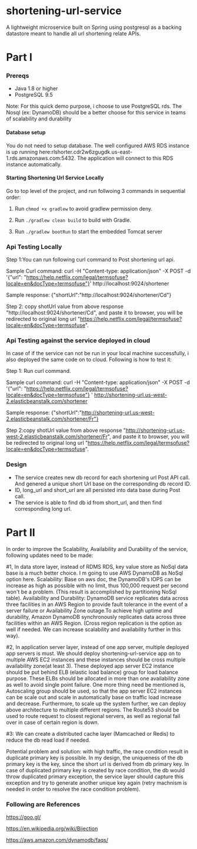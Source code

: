 shortening-url-service
===============

A lightweight microservice built on Spring using postgresql as a backing datastore meant to handle all url shortening relate APIs.

Part I
===============
### Prereqs

* Java 1.8 or higher
* PostgreSQL 9.5 
 
Note: For this quick demo purpose, i choose to use PostgreSQL rds. The Nosql (ex: DynamoDB) should be a better choose for this service in teams of scalability and durability

#### Database setup 

You do not need to setup database. The well configured AWS RDS instance is up running here:rlshorter.cdr2w6zgugdk.us-east-1.rds.amazonaws.com:5432.
The application will connect to this RDS instance automatically.

#### Starting Shortening Url Service Locally
Go to top level of the project, and run follwoing 3 commands in sequential order:

1. Run `chmod +x gradlew` to avoid gradlew permission deny.
 
2. Run `./gradlew clean build` to build with Gradle.
 
3. Run `./gradlew bootRun` to start the embedded Tomcat server

### Api Testing Locally
Step 1:You can run following curl command to Post shortening url api.

Sample Curl command:
curl -H "Content-type: application/json" -X POST -d '{"url": "https://help.netflix.com/legal/termsofuse?locale=en&docType=termsofuse"}'  http://localhost:9024/shortener

Sample response:
{"shortUrl":"http://localhost:9024/shortener/Cd"}

Step 2: copy shotUrl value from above response "http://localhost:9024/shortener/Cd", and paste it to browser, you will be redirected to original long url "https://help.netflix.com/legal/termsofuse?locale=en&docType=termsofuse".

### Api Testing against the service deployed in cloud
In case of if the service can not be run in your local machine successfully, i also deployed the same code on to cloud.
Following is how to test it:

Step 1: Run curl command.

Sample curl command:
curl -H "Content-type: application/json" -X POST -d '{"url": "https://help.netflix.com/legal/termsofuse?locale=en&docType=termsofuse"}
'  http://shortening-url.us-west-2.elasticbeanstalk.com/shortener

Sample response:
{"shortUrl":"http://shortening-url.us-west-2.elasticbeanstalk.com/shortener/Fr"}

Step 2:copy shotUrl value from above response "http://shortening-url.us-west-2.elasticbeanstalk.com/shortener/Fr", and paste it to browser, you will be redirected to original long url "https://help.netflix.com/legal/termsofuse?locale=en&docType=termsofuse".

### Design
* The service creates new db record for each shortening url Post API call. And genered a unique short Url base on the corresponding db record ID.
* ID, long_url and short_url are all persisted into data base during Post call.
* The service is able to find db id from short_url, and then find corresponding long url.

Part II
===============
In order to improve the Scalability, Availability and Durability of the service, following updates need to be made:

#1, In data store layer, instead of RDMS RDS, key value store as NoSql data base is a much better choice. I m going to use AWS DynamoDB as NoSql option here. Scalability: Base on aws doc, the DynamoDB's IOPS can be increase as high as possible with no limit, thus 100,000 request per second won't be a problem. (This result is accomplished by partitioning NoSql table). Availability and Durability: DynamoDB service replicates data across three facilities in an AWS Region to provide fault tolerance in the event of a server failure or Availability Zone outage.To achieve high uptime and durability, Amazon DynamoDB synchronously replicates data across three facilities within an AWS Region. (Cross region replication is the option as well if needed. We can increase scalability and availability further in this way).

#2, In application server layer, instead of one app server, multiple deployed app servers is must. We should deploy shortening-url-service app on to multiple AWS EC2 instances and these instances should be cross multiple availability zone(at least 3). These deployed app server EC2 instance should be put behind ELB (elastic load balance) group for load balance purpose. These ELBs should be allocated in more than one availability zone as well to avoid single point failure. One more thing need be mentioned is, Autoscaling group should be used, so that the app server EC2 instances can be scale out and scale in automatically base on traffic load increase and decrease. Furthermore, to scale up the system further, we can deploy above architecture to multiple different regions. The Route53 should be used to route request to closest regional servers, as well as regional fail over in case of certain region is down.

#3: We can create a distributed cache layer (Mamcached or Redis) to reduce the db read load if needed.

Potential problem and solution: with high traffic, the race condition result in duplicate primary key is possible. In my design, the uniqueness of the db primary key is the key, since the short url is derived from db primary key. In case of duplicated primary key is created by race condition, the db would throw duplicated primary exception, the service layer should capture this exception and try to generate another unique key again (retry machnism is needed in order to resolve the race condition problem).

### Following are References
https://goo.gl/

https://en.wikipedia.org/wiki/Bijection

https://aws.amazon.com/dynamodb/faqs/

